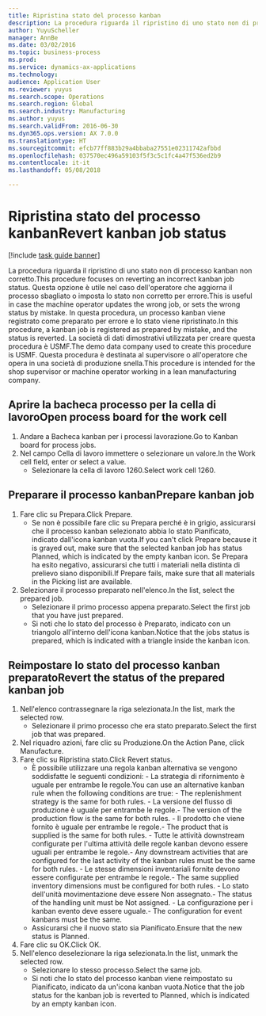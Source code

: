 ```yaml
--- 
title: Ripristina stato del processo kanban
description: La procedura riguarda il ripristino di uno stato non di processo kanban non corretto.
author: YuyuScheller
manager: AnnBe
ms.date: 03/02/2016
ms.topic: business-process
ms.prod: 
ms.service: dynamics-ax-applications
ms.technology: 
audience: Application User
ms.reviewer: yuyus
ms.search.scope: Operations
ms.search.region: Global
ms.search.industry: Manufacturing
ms.author: yuyus
ms.search.validFrom: 2016-06-30
ms.dyn365.ops.version: AX 7.0.0
ms.translationtype: HT
ms.sourcegitcommit: efcb77ff883b29a4bbaba27551e02311742afbbd
ms.openlocfilehash: 037570ec496a59103f5f3c5c1fc4a47f536ed2b9
ms.contentlocale: it-it
ms.lasthandoff: 05/08/2018

---
```

# <a name="revert-kanban-job-status"></a><span data-ttu-id="c7105-103">Ripristina stato del processo kanban</span><span class="sxs-lookup"><span data-stu-id="c7105-103">Revert kanban job status</span></span>

[!include [task guide banner](../../includes/task-guide-banner.md)]

<span data-ttu-id="c7105-104">La procedura riguarda il ripristino di uno stato non di processo kanban non corretto.</span><span class="sxs-lookup"><span data-stu-id="c7105-104">This procedure focuses on reverting an incorrect kanban job status.</span></span> <span data-ttu-id="c7105-105">Questa opzione è utile nel caso dell'operatore che aggiorna il processo sbagliato o imposta lo stato non corretto per errore.</span><span class="sxs-lookup"><span data-stu-id="c7105-105">This is useful in case the machine operator updates the wrong job, or sets the wrong status by mistake.</span></span> <span data-ttu-id="c7105-106">In questa procedura, un processo kanban viene registrato come preparato per errore e lo stato viene ripristinato.</span><span class="sxs-lookup"><span data-stu-id="c7105-106">In this procedure, a kanban job is registered as prepared by mistake, and the status is reverted.</span></span> <span data-ttu-id="c7105-107">La società di dati dimostrativi utilizzata per creare questa procedura è USMF.</span><span class="sxs-lookup"><span data-stu-id="c7105-107">The demo data company used to create this procedure is USMF.</span></span> <span data-ttu-id="c7105-108">Questa procedura è destinata al supervisore o all'operatore che opera in una società di produzione snella.</span><span class="sxs-lookup"><span data-stu-id="c7105-108">This procedure is intended for the shop supervisor or machine operator working in a lean manufacturing company.</span></span>


## <a name="open-process-board-for-the-work-cell"></a><span data-ttu-id="c7105-109">Aprire la bacheca processo per la cella di lavoro</span><span class="sxs-lookup"><span data-stu-id="c7105-109">Open process board for the work cell</span></span>
1. <span data-ttu-id="c7105-110">Andare a Bacheca kanban per i processi lavorazione.</span><span class="sxs-lookup"><span data-stu-id="c7105-110">Go to Kanban board for process jobs.</span></span>
2. <span data-ttu-id="c7105-111">Nel campo Cella di lavoro immettere o selezionare un valore.</span><span class="sxs-lookup"><span data-stu-id="c7105-111">In the Work cell field, enter or select a value.</span></span>
    * <span data-ttu-id="c7105-112">Selezionare la cella di lavoro 1260.</span><span class="sxs-lookup"><span data-stu-id="c7105-112">Select work cell 1260.</span></span>  

## <a name="prepare-kanban-job"></a><span data-ttu-id="c7105-113">Preparare il processo kanban</span><span class="sxs-lookup"><span data-stu-id="c7105-113">Prepare kanban job</span></span>
1. <span data-ttu-id="c7105-114">Fare clic su Prepara.</span><span class="sxs-lookup"><span data-stu-id="c7105-114">Click Prepare.</span></span>
    * <span data-ttu-id="c7105-115">Se non è possibile fare clic su Prepara perché è in grigio, assicurarsi che il processo kanban selezionato abbia lo stato Pianificato, indicato dall'icona kanban vuota.</span><span class="sxs-lookup"><span data-stu-id="c7105-115">If you can't click Prepare because it is grayed out, make sure that the selected kanban job has status Planned, which is indicated by the empty kanban icon.</span></span> <span data-ttu-id="c7105-116">Se Prepara ha esito negativo, assicurarsi che tutti i materiali nella distinta di prelievo siano disponibili.</span><span class="sxs-lookup"><span data-stu-id="c7105-116">If Prepare fails, make sure that all materials in the Picking list are available.</span></span>  
2. <span data-ttu-id="c7105-117">Selezionare il processo preparato nell'elenco.</span><span class="sxs-lookup"><span data-stu-id="c7105-117">In the list, select the prepared job.</span></span>
    * <span data-ttu-id="c7105-118">Selezionare il primo processo appena preparato.</span><span class="sxs-lookup"><span data-stu-id="c7105-118">Select the first job that you have just prepared.</span></span>  
    * <span data-ttu-id="c7105-119">Si noti che lo stato del processo è Preparato, indicato con un triangolo all'interno dell'icona kanban.</span><span class="sxs-lookup"><span data-stu-id="c7105-119">Notice that the jobs status is prepared, which is indicated with a triangle inside the kanban icon.</span></span>  

## <a name="revert-the-status-of-the-prepared-kanban-job"></a><span data-ttu-id="c7105-120">Reimpostare lo stato del processo kanban preparato</span><span class="sxs-lookup"><span data-stu-id="c7105-120">Revert the status of the prepared kanban job</span></span>
1. <span data-ttu-id="c7105-121">Nell'elenco contrassegnare la riga selezionata.</span><span class="sxs-lookup"><span data-stu-id="c7105-121">In the list, mark the selected row.</span></span>
    * <span data-ttu-id="c7105-122">Selezionare il primo processo che era stato preparato.</span><span class="sxs-lookup"><span data-stu-id="c7105-122">Select the first job that was prepared.</span></span>  
2. <span data-ttu-id="c7105-123">Nel riquadro azioni, fare clic su Produzione.</span><span class="sxs-lookup"><span data-stu-id="c7105-123">On the Action Pane, click Manufacture.</span></span>
3. <span data-ttu-id="c7105-124">Fare clic su Ripristina stato.</span><span class="sxs-lookup"><span data-stu-id="c7105-124">Click Revert status.</span></span>
    * <span data-ttu-id="c7105-125">È possibile utilizzare una regola kanban alternativa se vengono soddisfatte le seguenti condizioni: - La strategia di rifornimento è uguale per entrambe le regole.</span><span class="sxs-lookup"><span data-stu-id="c7105-125">You can use an alternative kanban rule when the following conditions are true:  - The replenishment strategy is the same for both rules.</span></span>  <span data-ttu-id="c7105-126">- La versione del flusso di produzione è uguale per entrambe le regole.</span><span class="sxs-lookup"><span data-stu-id="c7105-126">- The version of the production flow is the same for both rules.</span></span>  <span data-ttu-id="c7105-127">- Il prodotto che viene fornito è uguale per entrambe le regole.</span><span class="sxs-lookup"><span data-stu-id="c7105-127">- The product that is supplied is the same for both rules.</span></span>  <span data-ttu-id="c7105-128">- Tutte le attività downstream configurate per l'ultima attività delle regole kanban devono essere uguali per entrambe le regole.</span><span class="sxs-lookup"><span data-stu-id="c7105-128">- Any downstream activities that are configured for the last activity of the kanban rules must be the same for both rules.</span></span>  <span data-ttu-id="c7105-129">- Le stesse dimensioni inventariali fornite devono essere configurate per entrambe le regole.</span><span class="sxs-lookup"><span data-stu-id="c7105-129">- The same supplied inventory dimensions must be configured for both rules.</span></span>  <span data-ttu-id="c7105-130">- Lo stato dell'unità movimentazione deve essere Non assegnato.</span><span class="sxs-lookup"><span data-stu-id="c7105-130">- The status of the handling unit must be Not assigned.</span></span>  <span data-ttu-id="c7105-131">- La configurazione per i kanban evento deve essere uguale.</span><span class="sxs-lookup"><span data-stu-id="c7105-131">- The configuration for event kanbans must be the same.</span></span>  
    * <span data-ttu-id="c7105-132">Assicurarsi che il nuovo stato sia Pianificato.</span><span class="sxs-lookup"><span data-stu-id="c7105-132">Ensure that the new status is Planned.</span></span>  
4. <span data-ttu-id="c7105-133">Fare clic su OK.</span><span class="sxs-lookup"><span data-stu-id="c7105-133">Click OK.</span></span>
5. <span data-ttu-id="c7105-134">Nell'elenco deselezionare la riga selezionata.</span><span class="sxs-lookup"><span data-stu-id="c7105-134">In the list, unmark the selected row.</span></span>
    * <span data-ttu-id="c7105-135">Selezionare lo stesso processo.</span><span class="sxs-lookup"><span data-stu-id="c7105-135">Select the same job.</span></span>  
    * <span data-ttu-id="c7105-136">Si noti che lo stato del processo kanban viene reimpostato su Pianificato, indicato da un'icona kanban vuota.</span><span class="sxs-lookup"><span data-stu-id="c7105-136">Notice that the job status for the kanban job is reverted to Planned, which is indicated by an empty kanban icon.</span></span>  


